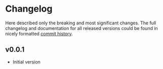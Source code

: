 # Changelog

Here described only the breaking and most significant changes. The full changelog and documentation for all released versions could be found in nicely formatted [commit history](https://github.com/cividi/frictionless-dfour/commits/main).

## v0.0.1

- Initial version
